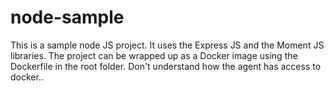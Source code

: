 # node-sample
This is a sample node JS project. It uses the Express JS and the Moment JS libraries. The project can be wrapped up as a Docker image using the Dockerfile in the root folder.
Don't understand how the agent has access to docker..
